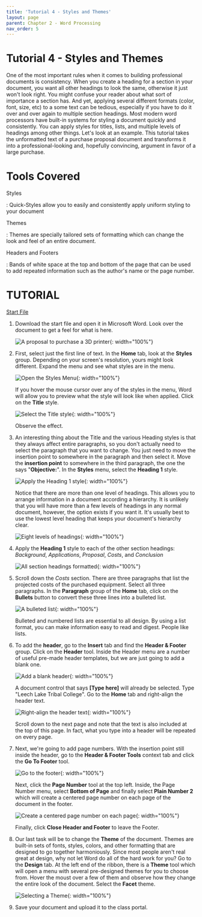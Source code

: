 ```yaml
---
title: 'Tutorial 4 - Styles and Themes'
layout: page
parent: Chapter 2 - Word Processing
nav_order: 5
---
```


# Tutorial 4 - Styles and Themes

One of the most important rules when it comes to building professional
documents is consistency. When you create a heading for a section in
your document, you want all other headings to look the same, otherwise
it just won't look right. You might confuse your reader about what sort
of importance a section has. And yet, applying several different formats
(color, font, size, etc) to a some text can be tedious, especially if
you have to do it over and over again to multiple section headings. Most
modern word processors have built-in systems for styling a document
quickly and consistently. You can apply styles for titles, lists, and
multiple levels of headings among other things. Let's look at an
example. This tutorial takes the unformatted text of a purchase proposal
document and transforms it into a professional-looking and, hopefully
convincing, argument in favor of a large purchase.

Tools Covered
=============

Styles

:   Quick-Styles allow you to easily and consistently apply uniform
    styling to your document

Themes

:   Themes are specially tailored sets of formatting which can change
    the look and feel of an entire document.

Headers and Footers

:   Bands of white space at the top and bottom of the page that can be
    used to add repeated information such as the author's name or the
    page number.

TUTORIAL
========

[Start File](res/tutorial4_start.docx)

1.  Download the start file and open it in Microsoft Word. Look over the
    document to get a feel for what is here.

    ![A proposal to purchase a 3D
    printer](images/tutorial4/1.png){: width="100%"}

2.  First, select just the first line of text. In the **Home** tab, look
    at the **Styles** group. Depending on your screen's resolution,
    yours might look different. Expand the menu and see what styles are
    in the menu.

    ![Open the Styles Menu](images/tutorial4/2.png){: width="100%"}

    If you hover the mouse cursor over any of the styles in the menu,
    Word will allow you to preview what the style will look like
    when applied. Click on the **Title** style.

    ![Select the Title style](images/tutorial4/3.png){: width="100%"}

    Observe the effect.

3.  An interesting thing about the Title and the various Heading styles
    is that they always affect entire paragraphs, so you don't actually
    need to select the paragraph that you want to change. You just need
    to move the insertion point to somewhere in the paragraph and then
    select it. Move the **insertion point** to somewhere in the third
    paragraph, the one the says "**Objective:**". In the **Styles**
    menu, select the **Heading 1** style.

    ![Apply the Heading 1 style](images/tutorial4/4.png){: width="100%"}

    Notice that there are more than one level of headings. This allows
    you to arrange information in a document according a hierarchy. It
    is unlikely that you will have more than a few levels of headings in
    any normal document, however, the option exists if you want it. It's
    usually best to use the lowest level heading that keeps your
    document's hierarchy clear.

    ![Eight levels of headings](images/tutorial4/5.png){: width="100%"}

4.  Apply the **Heading 1** style to each of the other section headings:
    *Background*, *Applications*, *Proposal*, *Costs*, and *Conclusion*

    ![All section headings
    formatted](images/tutorial4/6.png){: width="100%"}

5.  Scroll down the *Costs* section. There are three paragraphs that
    list the projected costs of the purchased equipment. Select all
    three paragraphs. In the **Paragraph** group of the **Home** tab,
    click on the **Bullets** button to convert these three lines into a
    bulleted list.

    ![A bulleted list](images/tutorial4/7.png){: width="100%"}

    Bulleted and numbered lists are essential to all design. By using a
    list format, you can make information easy to read and digest.
    People like lists.

6.  To add the **header**, go to the **Insert** tab and find the
    **Header & Footer** group. Click on the **Header** tool. Inside the
    Header menu are a number of useful pre-made header templates, but we
    are just going to add a blank one.

    ![Add a blank header](images/tutorial4/8.png){: width="100%"}

    A document control that says **\[Type here\]** will already
    be selected. Type "Leech Lake Tribal College". Go to the **Home**
    tab and right-align the header text.

    ![Right-align the header text](images/tutorial4/9.png){: width="100%"}

    Scroll down to the next page and note that the text is also included
    at the top of this page. In fact, what you type into a header will
    be repeated on every page.

7.  Next, we're going to add page numbers. With the insertion point
    still inside the header, go to the **Header & Footer Tools** context
    tab and click the **Go To Footer** tool.

    ![Go to the footer](images/tutorial4/10.png){: width="100%"}

    Next, click the **Page Number** tool at the top left. Inside, the
    Page Number menu, select **Bottom of Page** and finally select
    **Plain Number 2** which will create a centered page number on each
    page of the document in the footer.

    ![Create a centered page number on each
    page](images/tutorial4/11.png){: width="100%"}

    Finally, click **Close Header and Footer** to leave the Footer.

8.  Our last task will be to change the **Theme** of the document.
    Themes are built-in sets of fonts, styles, colors, and other
    formatting that are designed to go together harmoniously. Since most
    people aren't real great at design, why not let Word do all of the
    hard work for you? Go to the **Design** tab. At the left end of the
    ribbon, there is a **Theme** tool which will open a menu with
    several pre-designed themes for you to choose from. Hover the moust
    over a few of them and observe how they change the entire look of
    the document. Select the **Facet** theme.

    ![Selecting a **Theme**](images/tutorial4/12.png){: width="100%"}

9.  Save your document and upload it to the class portal.

